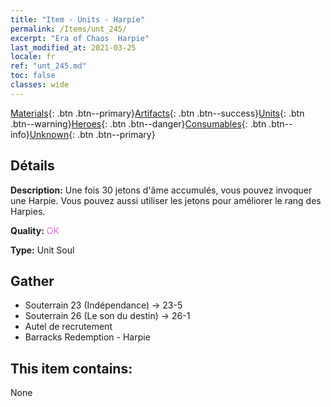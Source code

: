 ```yaml
---
title: "Item - Units - Harpie"
permalink: /Items/unt_245/
excerpt: "Era of Chaos  Harpie"
last_modified_at: 2021-03-25
locale: fr
ref: "unt_245.md"
toc: false
classes: wide
---
```

 [Materials](/fr/Items/){: .btn .btn--primary}[Artifacts](/fr/Items/Artifacts/){: .btn .btn--success}[Units](/fr/Items/Units/){: .btn .btn--warning}[Heroes](/fr/Items/Heroes/){: .btn .btn--danger}[Consumables](/fr/Items/Consumables/){: .btn .btn--info}[Unknown](/fr/Items/Unknown/){: .btn .btn--primary}

## Détails
 **Description:** Une fois 30 jetons d'âme accumulés, vous pouvez invoquer une Harpie. Vous pouvez aussi utiliser les jetons pour améliorer le rang des Harpies.

 **Quality:** <span style="color: #DA70D6">OK</span>

 **Type:** Unit Soul

## Gather

*    Souterrain 23 (Indépendance) -> 23-5 
*    Souterrain 26 (Le son du destin) -> 26-1 
*    Autel de recrutement 
*    Barracks Redemption - Harpie 

## This item contains:

  None

